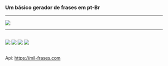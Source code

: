 <h3>Um básico gerador de frases em pt-Br</h3>
<hr>

<img src="https://i.imgur.com/BodmP5b.png" />

<hr>
<br>
<a href="#"><img src="https://img.shields.io/badge/php-%23777BB4.svg?style=for-the-badge&logo=php&logoColor=white" /></a>
<a href="#"><img src="https://img.shields.io/badge/html5-%23E34F26.svg?style=for-the-badge&logo=html5&logoColor=white" /></a>
<a href="#"><img src="https://img.shields.io/badge/css3-%231572B6.svg?style=for-the-badge&logo=css3&logoColor=white" /></a>
<a href="#"><img src="https://img.shields.io/badge/bootstrap-%23563D7C.svg?style=for-the-badge&logo=bootstrap&logoColor=white" /></a>

<br>Api: https://mil-frases.com

